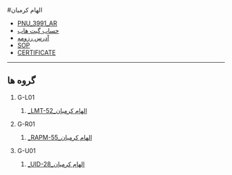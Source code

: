 
#الهام کرمیان
- [PNU_3991_AR](https://github.com/ElhamKaramiyan/PNU_3991_AR)
- [حساب گیت هاب](https://github.com/ElhamKaramiyan)
- [آدرس رزومه](https://elhamkaramiyan.github.io/)
- [SOP](https://elhamkaramiyan.github.io/SOP/)
- [CERTIFICATE](https://www.sololearn.com/Certificate/1024-20281963/pdf/)

-------------------
## گروه ها

1. G-L01

   1. [_LMT-52_الهام کرمیان](https://github.com/AliRazavi-edu/PNU_3991/tree/master/_BSc/Theory-of-Languages-and-Machines/_1115157_01/52_%D8%A7%D9%84%D9%87%D8%A7%D9%85%20%D9%83%D8%B1%D9%85%D9%8A%D8%A7%D9%86)



2. G-R01
   
   1. [_RAPM-55_الهام کرمیان](https://github.com/AliRazavi-edu/PNU_3991/tree/master/_BSc/ResearchAndPresentationMethods/1322010_01/55_%D8%A7%D9%84%D9%87%D8%A7%D9%85%20%D9%83%D8%B1%D9%85%D9%8A%D8%A7%D9%86)

   
3. G-U01

   1. [_UID-28_الهام کرمیان](https://github.com/AliRazavi-edu/PNU_3991/tree/master/_BSc/UserInterfaceDesgin/28_%D8%A7%D9%84%D9%87%D8%A7%D9%85%20%D9%83%D8%B1%D9%85%D9%8A%D8%A7%D9%86)
